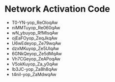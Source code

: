 # Network Activation Code
* T0-YN-yop_ReOloqAw
* niMMTuyop_Re060qAw
* wN_ybuyop_RfMlsqAw
* ojEaFOyop_ZeqJkqAw
* U6wEdeyop_Ze79wqAw
* dzxMKuyop_Ze5UIqAw
* 6GNkQeyop_Ze5dMqAw
* Vh7CGeyop_ZeAPoqAw
* V5okKuyop_Za_y0qAw
* lb3JC-yop_Za8h8qAw
* t4niI-yop_ZaMdwqAw